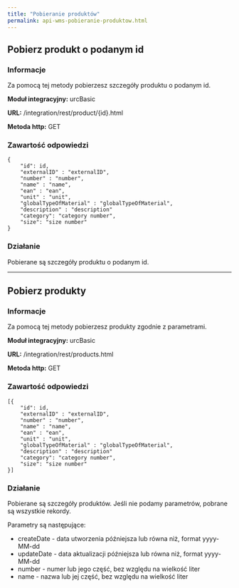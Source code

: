 ```yaml
---
title: "Pobieranie produktów"
permalink: api-wms-pobieranie-produktow.html
---
```


## Pobierz produkt o podanym id

### Informacje

Za pomocą tej metody pobierzesz szczegóły produktu o podanym id.

  **Moduł integracyjny:** urcBasic

  **URL:** /integration/rest/product/{id}.html

  **Metoda http:** GET


### Zawartość odpowiedzi
~~~~~~~~
{
    "id": id,
    "externalID" : "externalID",
    "number" : "number",
    "name" : "name",
    "ean" : "ean",
    "unit" : "unit",
    "globalTypeOfMaterial" : "globalTypeOfMaterial",
    "description" : "description"
    "category": "category number",
    "size": "size number"
}  
~~~~~~~~

### Działanie
Pobierane są szczegóły produktu o podanym id.

---

## Pobierz produkty

### Informacje

Za pomocą tej metody pobierzesz produkty zgodnie z parametrami.

**Moduł integracyjny:** urcBasic

**URL:** /integration/rest/products.html

**Metoda http:** GET


### Zawartość odpowiedzi
~~~~~~~~
[{
    "id": id,
    "externalID" : "externalID",
    "number" : "number",
    "name" : "name",
    "ean" : "ean",
    "unit" : "unit",
    "globalTypeOfMaterial" : "globalTypeOfMaterial",
    "description" : "description"
    "category": "category number",
    "size": "size number"
}]  
~~~~~~~~

### Działanie
Pobierane są szczegóły produktów. Jeśli nie podamy parametrów, pobrane są wszystkie rekordy.

Parametry są następujące:
- createDate - data utworzenia późniejsza lub równa niż, format yyyy-MM-dd
- updateDate - data aktualizacji późniejsza lub równa niż, format yyyy-MM-dd
- number - numer lub jego część, bez względu na wielkość liter
- name - nazwa lub jej część, bez względu na wielkość liter
